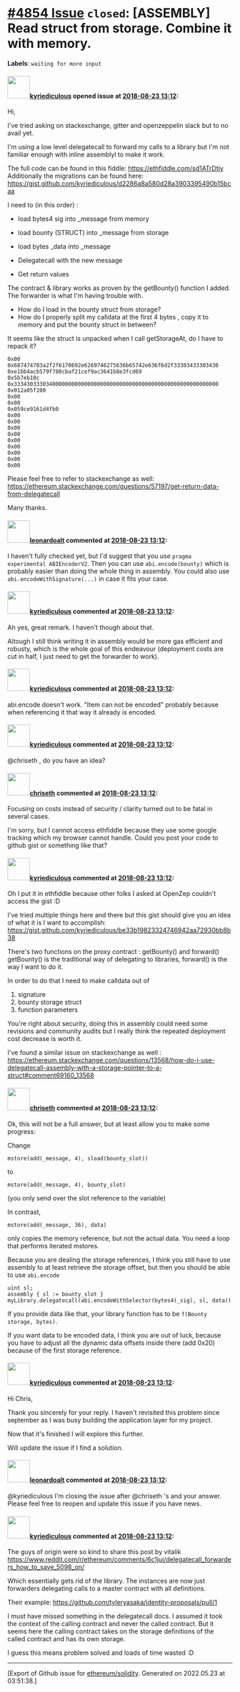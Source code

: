 # [\#4854 Issue](https://github.com/ethereum/solidity/issues/4854) `closed`: [ASSEMBLY] Read struct from storage. Combine it with memory.
**Labels**: `waiting for more input`


#### <img src="https://avatars.githubusercontent.com/u/22256858?u=07b86c13cae3b8ba34a88fc20813dbeb5d40ab76&v=4" width="50">[kyriediculous](https://github.com/kyriediculous) opened issue at [2018-08-23 13:12](https://github.com/ethereum/solidity/issues/4854):

Hi,

I've tried asking on stackexchange, gitter and openzeppelin slack but to no avail yet. 

I'm using a low level delegatecall to forward my calls to a library but I'm not familiar enough with inline assemblyl to make it work. 

The full code can be found in this fiddle: https://ethfiddle.com/sd1ATrDtjy
Additionally the migrations can be found here: https://gist.github.com/kyriediculous/d2286a8a580d28a3903395490b15bcaa

I need to (in this order) :

- load bytes4 sig into _message from memory

- load bounty (STRUCT) into _message from storage 

- load bytes _data into _message

- Delegatecall with the new message

- Get return values 


The contract & library works as proven by the getBounty() function I added. The forwarder is what I'm having trouble with.
- How do I load in the bounty struct from storage? 
- How do I properly split my calldata at the first 4 bytes , copy it to memory and put the bounty struct in between? 

It seems like the struct is unpacked when I call getStorageAt, do I have to repack it? 

```
0x00
0x687474703a2f2f6170692e6269746275636b65742e636f6d2f33303433303430
0xe1bb4acb579f780cbaf21cef9ac3641b8e3fcd69
0x5b7eb10c
0x3334303330340000000000000000000000000000000000000000000000000000
0x012a05f200
0x00
0x00
0x059ce9161d4fb0
0x00
0x00
0x00
0x00
0x00
0x00
0x00
0x00
0x00
```

Please feel free to refer to stackexchange as well: https://ethereum.stackexchange.com/questions/57197/get-return-data-from-delegatecall

Many thanks.

#### <img src="https://avatars.githubusercontent.com/u/504195?u=ce2facd14af9fd474ebff49f0d44891f56f7500f&v=4" width="50">[leonardoalt](https://github.com/leonardoalt) commented at [2018-08-23 13:12](https://github.com/ethereum/solidity/issues/4854#issuecomment-415750069):

I haven't fully checked yet, but I'd suggest that you use `pragma experimental ABIEncoderV2`. Then you can use `abi.encode(bounty)` which is probably easier than doing the whole thing in assembly. You could also use `abi.encodeWithSignature(...)` in case it fits your case.

#### <img src="https://avatars.githubusercontent.com/u/22256858?u=07b86c13cae3b8ba34a88fc20813dbeb5d40ab76&v=4" width="50">[kyriediculous](https://github.com/kyriediculous) commented at [2018-08-23 13:12](https://github.com/ethereum/solidity/issues/4854#issuecomment-415752367):

Ah yes, great remark. I haven't though about that. 

Altough I still think writing it in assembly would be  more gas efficient and robusty, which is the whole goal of this endeavour (deployment costs are cut in half, I just need to get the forwarder to work).

#### <img src="https://avatars.githubusercontent.com/u/22256858?u=07b86c13cae3b8ba34a88fc20813dbeb5d40ab76&v=4" width="50">[kyriediculous](https://github.com/kyriediculous) commented at [2018-08-23 13:12](https://github.com/ethereum/solidity/issues/4854#issuecomment-415826376):

abi.encode doesn't work. "Item can not be encoded" probably because when referencing it that way it already is encoded.

#### <img src="https://avatars.githubusercontent.com/u/22256858?u=07b86c13cae3b8ba34a88fc20813dbeb5d40ab76&v=4" width="50">[kyriediculous](https://github.com/kyriediculous) commented at [2018-08-23 13:12](https://github.com/ethereum/solidity/issues/4854#issuecomment-416486256):

@chriseth , do you have an idea?

#### <img src="https://avatars.githubusercontent.com/u/9073706?v=4" width="50">[chriseth](https://github.com/chriseth) commented at [2018-08-23 13:12](https://github.com/ethereum/solidity/issues/4854#issuecomment-418140425):

Focusing on costs instead of security / clarity turned out to be fatal in several cases.

I'm sorry, but I cannot access ethfiddle because they use some google tracking which my browser cannot handle. Could you post your code to github gist or something like that?

#### <img src="https://avatars.githubusercontent.com/u/22256858?u=07b86c13cae3b8ba34a88fc20813dbeb5d40ab76&v=4" width="50">[kyriediculous](https://github.com/kyriediculous) commented at [2018-08-23 13:12](https://github.com/ethereum/solidity/issues/4854#issuecomment-418668849):

Oh I put it in ethfiddle because other folks I asked at OpenZep couldn't access the gist :D 

I've tried multiple things here and there but this gist should give you an idea of what it is I want to accomplish:  https://gist.github.com/kyriediculous/be33b19823324746942aa72930bb8b38 

There's two functions on the proxy contract : getBounty() and forward() 
getBounty() is the traditional way of delegating to libraries, forward() is the way I want to do it.

In order to do that I need to make calldata out of 
1. signature 
2. bounty storage struct 
3. function parameters

You're right about security, doing this in assembly could need some revisions and community audits but I really think the repeated deployment cost decrease is worth it. 

I've found a similar issue on stackexchange as well : https://ethereum.stackexchange.com/questions/13568/how-do-i-use-delegatecall-assembly-with-a-storage-pointer-to-a-struct#comment69160_13568

#### <img src="https://avatars.githubusercontent.com/u/9073706?v=4" width="50">[chriseth](https://github.com/chriseth) commented at [2018-08-23 13:12](https://github.com/ethereum/solidity/issues/4854#issuecomment-419162747):

Ok, this will not be a full answer, but at least allow you to make some progress:

Change
``` 
mstore(add(_message, 4), sload(bounty_slot))
```
to
```
mstore(add(_message, 4), bounty_slot)
```
(you only send over the slot reference to the variable)

In contrast,
```
mstore(add(_message, 36), data)
```
only copies the memory reference, but not the actual data. You need a loop that performs iterated mstores.

Because you are dealing the storage references, I think you still have to use assembly to at least retrieve the storage offset, but then you should be able to use `abi.encode`
```
uint sl;
assembly { sl := bounty_slot }
myLibrary.delegatecall(abi.encodeWithSelector(bytes4(_sig), sl, data))
```

If you provide data like that, your library function has to be `f(Bounty storage, bytes)`.

If you want data to be encoded data, I think you are out of luck, because you have to adjust all the dynamic data offsets inside there (add 0x20) because of the first storage reference.

#### <img src="https://avatars.githubusercontent.com/u/22256858?u=07b86c13cae3b8ba34a88fc20813dbeb5d40ab76&v=4" width="50">[kyriediculous](https://github.com/kyriediculous) commented at [2018-08-23 13:12](https://github.com/ethereum/solidity/issues/4854#issuecomment-437465473):

Hi Chris,

Thank you sincerely for your reply.
I haven't revisited this problem since september as I was busy building the application layer for my project. 

Now that it's finished I will explore this further. 

Will update the issue if I find a solution.

#### <img src="https://avatars.githubusercontent.com/u/504195?u=ce2facd14af9fd474ebff49f0d44891f56f7500f&v=4" width="50">[leonardoalt](https://github.com/leonardoalt) commented at [2018-08-23 13:12](https://github.com/ethereum/solidity/issues/4854#issuecomment-439391844):

@kyriediculous I'm closing the issue after @chriseth 's and your answer. Please feel free to reopen and update this issue if you have news.

#### <img src="https://avatars.githubusercontent.com/u/22256858?u=07b86c13cae3b8ba34a88fc20813dbeb5d40ab76&v=4" width="50">[kyriediculous](https://github.com/kyriediculous) commented at [2018-08-23 13:12](https://github.com/ethereum/solidity/issues/4854#issuecomment-439570288):

The guys of origin were so kind to share this post by vitalik https://www.reddit.com/r/ethereum/comments/6c1jui/delegatecall_forwarders_how_to_save_5098_on/ 

Which essentially gets rid of the library.
The instances are now just forwarders delegating calls to a master contract with all definitions.

Their example: https://github.com/tyleryasaka/identity-proposals/pull/1

I must have missed something in the delegatecall docs. I assumed it took the context of the calling contract and never the called contract. But it seems here the calling contract takes on the storage definitions of the called contract and has its own storage. 

I guess this means problem solved and loads of time wasted :D


-------------------------------------------------------------------------------



[Export of Github issue for [ethereum/solidity](https://github.com/ethereum/solidity). Generated on 2022.05.23 at 03:51:38.]
